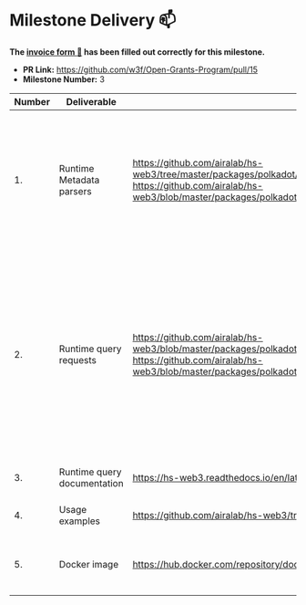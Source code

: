# Milestone Delivery :mailbox:

**The [invoice form :pencil:](https://forms.gle/8Wx7nxtq8fKrsuEz8) has been filled out correctly for this milestone.**  

* **PR Link:** https://github.com/w3f/Open-Grants-Program/pull/15
* **Milestone Number:** 3

| Number | Deliverable | Link | Notes |
| ------------- | ------------- | ------------- |------------- |
| 1. | Runtime Metadata parsers | https://github.com/airalab/hs-web3/tree/master/packages/polkadot/src/Network/Polkadot/Metadata, https://github.com/airalab/hs-web3/blob/master/packages/polkadot/tests/Network/Polkadot/Test/MetadataSpec.hs | Supported 9-12 metadata versions. Added parser combinators for metadata type sanitize. Added metadata decoding unit tests for all versions. |
| 2. | Runtime query requests | https://github.com/airalab/hs-web3/blob/master/packages/polkadot/src/Network/Polkadot/Query.hs, https://github.com/airalab/hs-web3/blob/master/packages/polkadot/tests/Network/Polkadot/Test/StorageSpec.hs | Storage information derived from metadata. Storage keys used in query function exported on high-level. Currently it's runtime-level but using TH the compile-time is also could be written for static metadata. |
| 3. | Runtime query documentation | https://hs-web3.readthedocs.io/en/latest/polkadot_storage.html | Added documentation page. |
| 4. | Usage examples | https://github.com/airalab/hs-web3/tree/master/examples/polkadot | Added query requests into example. | 
| 5. | Docker image | https://hub.docker.com/repository/docker/akru/hs-web3 | Docker image with prebuilded hs-web3 unit tests. | 
